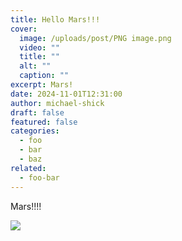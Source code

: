 ```yaml
---
title: Hello Mars!!!
cover:
  image: /uploads/post/PNG image.png
  video: ""
  title: ""
  alt: ""
  caption: ""
excerpt: Mars!
date: 2024-11-01T12:31:00
author: michael-shick
draft: false
featured: false
categories:
  - foo
  - bar
  - baz
related:
  - foo-bar
---
```


Mars!!!!

![](/uploads/post/PNG%20image.png)
